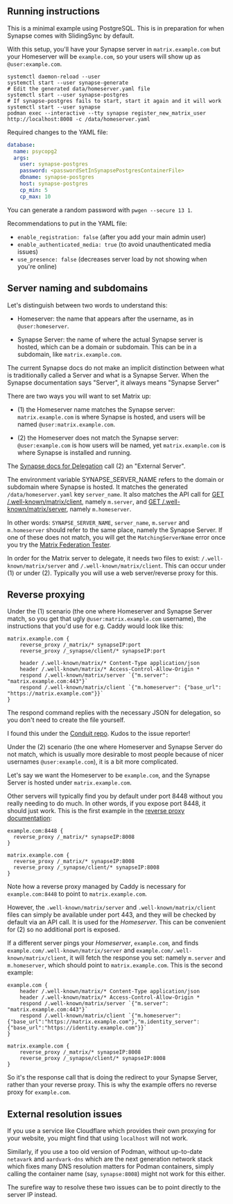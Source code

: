 ## Running instructions

This is a minimal example using PostgreSQL.
This is in preparation for when Synapse comes with SlidingSync by default.

With this setup, you'll have your Synapse server in `matrix.example.com`
but your Homeserver will be `example.com`, so your users will show up as
`@user:example.com`.

```
systemctl daemon-reload --user
systemctl start --user synapse-generate
# Edit the generated data/homeserver.yaml file
systemctl start --user synapse-postgres
# If synapse-postgres fails to start, start it again and it will work
systemctl start --user synapse
podman exec --interactive --tty synapse register_new_matrix_user http://localhost:8008 -c /data/homeserver.yaml
```

Required changes to the YAML file:

```yaml
database:
  name: psycopg2
  args:
    user: synapse-postgres
    password: <passwordSetInSynapsePostgresContainerFile>
    dbname: synapse-postgres
    host: synapse-postgres
    cp_min: 5
    cp_max: 10
```

You can generate a random password with `pwgen --secure 13 1`.

Recommendations to put in the YAML file:

* `enable_registration: false` (after you add your main admin user)
* `enable_authenticated_media: true` (to avoid unauthenticated media issues)
* `use_presence: false` (decreases server load by not showing when you're online)

## Server naming and subdomains

Let's distinguish between two words to understand this:

* Homeserver: the name that appears after the username, as in `@user:homeserver`.

* Synapse Server: the name of where the actual Synapse server is hosted, which can be
a domain or subdomain. This can be in a subdomain, like `matrix.example.com`.

The current Synapse docs do not make an implicit distinction between what is
traditionally called a Server and what is a Synapse Server. When the Synapse
documentation says "Server", it always means "Synapse Server"

There are two ways you will want to set Matrix up:

* (1) the Homeserver name matches the Synapse server: `matrix.example.com` is
where Synapse is hosted, and users will be named `@user:matrix.example.com`.

* (2) the Homeserver does not match the Synapse server: `@user:example.com` is
how users will be named, yet `matrix.example.com` is where Synapse is installed
and running.

The [Synapse docs for Delegation](https://matrix-org.github.io/synapse/develop/delegate.html)
call (2) an "External Server".

The environment variable SYNAPSE_SERVER_NAME refers to the domain or subdomain
where Synapse is hosted. It matches the generated `/data/homeserver.yaml`
key `server_name`. It also matches the API call for
[GET /.well-known/matrix/client](https://spec.matrix.org/v1.8/client-server-api/#getwell-knownmatrixclient),
namely `m.server`, and
[GET /.well-known/matrix/server](https://spec.matrix.org/v1.8/server-server-api/#getwell-knownmatrixserver),
namely `m.homeserver`.

In other words: `SYNAPSE_SERVER_NAME`, `server_name`, `m.server` and
`m.homeserver` should refer to the same place, namely the Synapse Server.
If one of these does not match, you will get the `MatchingServerName` error
once you try the [Matrix Federation Tester](https://federationtester.matrix.org/).

In order for the Matrix server to delegate, it needs two files to exist:
`/.well-known/matrix/server` and `/.well-known/matrix/client`. This can occur
under (1) or under (2). Typically you will use a web server/reverse proxy for this.

## Reverse proxying

Under the (1) scenario (the one where Homeserver and Synapse Server match,
so you get that ugly `@user:matrix.example.com` username),
the instructions that you'd use for e.g. Caddy would look like this:

```
matrix.example.com {
    reverse_proxy /_matrix/* synapseIP:port
    reverse_proxy /_synapse/client/* synapseIP:port

    header /.well-known/matrix/* Content-Type application/json
    header /.well-known/matrix/* Access-Control-Allow-Origin *
    respond /.well-known/matrix/server `{"m.server": "matrix.example.com:443"}`
    respond /.well-known/matrix/client `{"m.homeserver": {"base_url": "https://matrix.example.com"}}`
}
```

The respond command replies with the necessary JSON for delegation, so you don't
need to create the file yourself.

I found this under the [Conduit repo](https://gitlab.com/famedly/conduit/-/issues/313).
Kudos to the issue reporter!

Under the (2) scenario (the one where Homeserver and Synapse Server do not match,
which is usually more desirable to most people because of nicer usernames
`@user:example.com`), it is a bit more complicated.

Let's say we want the Homeserver to be `example.com`, and the Synapse Server is
hosted under `matrix.example.com`.

Other servers will typically find you by default under port 8448 without you
really needing to do much. In other words, if you expose port 8448, it should
just work. This is the first example in the
[reverse proxy documentation](https://matrix-org.github.io/synapse/develop/reverse_proxy.html):

```
example.com:8448 {
  reverse_proxy /_matrix/* synapseIP:8008
}

matrix.example.com {
  reverse_proxy /_matrix/* synapseIP:8008
  reverse_proxy /_synapse/client/* synapseIP:8008
}
```

Note how a reverse proxy managed by Caddy is necessary for `example.com:8448`
to point to `matrix.example.com`.

However, the `.well-known/matrix/server` and `.well-known/matrix/client` files
can simply be available under port 443, and they will be checked by default
via an API call. It is used for the *Homeserver*. This can be convenient for
(2) so no additional port is exposed.

If a different server pings your *Homeserver*, `example.com`, and finds
`example.com/.well-known/matrix/server` and
`example.com/.well-known/matrix/client`, it will fetch the response you set:
namely `m.server` and `m.homeserver`, which should point to `matrix.example.com`.
This is the second example:

```
example.com {
    header /.well-known/matrix/* Content-Type application/json
    header /.well-known/matrix/* Access-Control-Allow-Origin *
    respond /.well-known/matrix/server `{"m.server": "matrix.example.com:443"}`
    respond /.well-known/matrix/client `{"m.homeserver":{"base_url":"https://matrix.example.com"},"m.identity_server":{"base_url":"https://identity.example.com"}}`
}

matrix.example.com {
    reverse_proxy /_matrix/* synapseIP:8008
    reverse_proxy /_synapse/client/* synapseIP:8008
}
```

So it's the response call that is doing the redirect to your Synapse Server,
rather than your reverse proxy. This is why the example offers no reverse proxy
for `example.com`.

## External resolution issues

If you use a service like Cloudflare which provides their own proxying for your
website, you might find that using `localhost` will not work.

Similarly, if you use a too old version of Podman, without up-to-date `netavark`
and `aardvark-dns` which are the next generation network stack which fixes many
DNS resolution matters for Podman containers, simply calling the container
name (say, `synapse:8008`) might not work for this either.

The surefire way to resolve these two issues can be to point directly to the
server IP instead.
